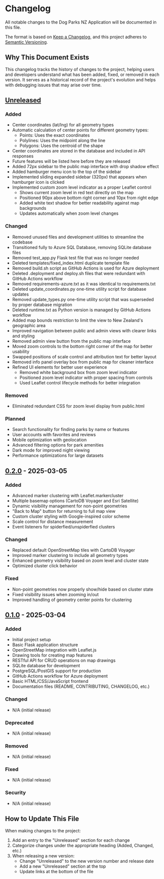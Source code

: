# Changelog

All notable changes to the Dog Parks NZ Application will be documented in this file.

The format is based on [Keep a Changelog](https://keepachangelog.com/en/1.0.0/),
and this project adheres to [Semantic Versioning](https://semver.org/spec/v2.0.0.html).

## Why This Document Exists

This changelog tracks the history of changes to the project, helping users and developers understand what has been added, fixed, or removed in each version. It serves as a historical record of the project's evolution and helps with debugging issues that may arise over time.

## [Unreleased]

### Added
- Center coordinates (lat/lng) for all geometry types
- Automatic calculation of center points for different geometry types:
  - Points: Uses the exact coordinates
  - Polylines: Uses the midpoint along the line
  - Polygons: Uses the centroid of the shape
- Center coordinates are stored in the database and included in API responses
- Future features will be listed here before they are released
- Added 72px sidebar to the public map interface with drop shadow effect
- Added hamburger menu icon to the top of the sidebar
- Implemented sliding expanded sidebar (320px) that appears when hamburger icon is clicked
- Implemented custom zoom level indicator as a proper Leaflet control
  - Shows current zoom level in red text directly on the map
  - Positioned 90px above bottom right corner and 10px from right edge
  - Added white text shadow for better readability against map backgrounds
  - Updates automatically when zoom level changes

### Changed
- Removed unused files and development utilities to streamline the codebase
- Transitioned fully to Azure SQL Database, removing SQLite database files
- Removed test_app.py Flask test file that was no longer needed
- Deleted templates/fixed_index.html duplicate template file
- Removed build.sh script as GitHub Actions is used for Azure deployment
- Deleted .deployment and deploy.sh files that were redundant with GitHub Actions workflow
- Removed requirements-azure.txt as it was identical to requirements.txt
- Deleted update_coordinates.py one-time utility script for database updates
- Removed update_types.py one-time utility script that was superseded by proper database migration
- Deleted runtime.txt as Python version is managed by GitHub Actions workflow
- Added map bounds restriction to limit the view to New Zealand's geographic area
- Improved navigation between public and admin views with clearer links and styling
- Removed admin view button from the public map interface
- Moved zoom controls to the bottom right corner of the map for better usability
- Swapped positions of scale control and attribution text for better layout
- Removed info panel overlay box from public map for cleaner interface
- Refined UI elements for better user experience
  - Removed white background box from zoom level indicator
  - Positioned zoom level indicator with proper spacing from controls
  - Used Leaflet control lifecycle methods for better integration

### Removed
- Eliminated redundant CSS for zoom level display from public.html

### Planned
- Search functionality for finding parks by name or features
- User accounts with favorites and reviews
- Mobile optimization with geolocation
- Advanced filtering options for park amenities
- Dark mode for improved night viewing
- Performance optimizations for large datasets

## [0.2.0] - 2025-03-05

### Added
- Advanced marker clustering with Leaflet.markercluster
- Multiple basemap options (CartoDB Voyager and Esri Satellite)
- Dynamic visibility management for non-point geometries
- "Back to Map" button for returning to full map view
- Custom cluster styling with Google-inspired color scheme
- Scale control for distance measurement
- Event listeners for spiderfied/unspiderfied clusters

### Changed
- Replaced default OpenStreetMap tiles with CartoDB Voyager
- Improved marker clustering to include all geometry types
- Enhanced geometry visibility based on zoom level and cluster state
- Optimized cluster click behavior

### Fixed
- Non-point geometries now properly show/hide based on cluster state
- Fixed visibility issues when zooming in/out
- Improved handling of geometry center points for clustering

## [0.1.0] - 2025-03-04

### Added
- Initial project setup
- Basic Flask application structure
- OpenStreetMap integration with Leaflet.js
- Drawing tools for creating map features
- RESTful API for CRUD operations on map drawings
- SQLite database for development
- PostgreSQL/PostGIS support for production
- GitHub Actions workflow for Azure deployment
- Basic HTML/CSS/JavaScript frontend
- Documentation files (README, CONTRIBUTING, CHANGELOG, etc.)

### Changed
- N/A (initial release)

### Deprecated
- N/A (initial release)

### Removed
- N/A (initial release)

### Fixed
- N/A (initial release)

### Security
- N/A (initial release)

## How to Update This File

When making changes to the project:

1. Add an entry to the "Unreleased" section for each change
2. Categorize changes under the appropriate heading (Added, Changed, etc.)
3. When releasing a new version:
   - Change "Unreleased" to the new version number and release date
   - Add a new "Unreleased" section at the top
   - Update links at the bottom of the file

[Unreleased]: https://github.com/yourusername/DogParksNZv2/compare/v0.2.0...HEAD
[0.2.0]: https://github.com/yourusername/DogParksNZv2/compare/v0.1.0...v0.2.0
[0.1.0]: https://github.com/yourusername/DogParksNZv2/releases/tag/v0.1.0
